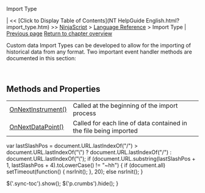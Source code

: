 ﻿










 


Import Type







| &lt;&lt; [Click to Display Table of Contents](NT HelpGuide English.html?import_type.htm) &gt;&gt;
 [NinjaScript](ninjascript.htm) &gt; [Language Reference](language_reference_wip.htm) &gt;
Import Type | [Previous page](zordertype.htm)
[Return to chapter overview](language_reference_wip.htm)










Custom data Import Types can be developed to allow for the importing of historical data from any format. Two important event handler methods are documented in this section:


 


Methods and Properties
----------------------




|  |  |
| --- | --- |
| [OnNextInstrument()](onnextinstrument.htm) | Called at the beginning of the import process |
| [OnNextDataPoint()](onnextdatapoint.htm) | Called for each line of data contained in the file being imported |






 
 var lastSlashPos = document.URL.lastIndexOf("/") &gt; document.URL.lastIndexOf("\\") ? document.URL.lastIndexOf("/") : document.URL.lastIndexOf("\\");
 if (document.URL.substring(lastSlashPos + 1, lastSlashPos + 4).toLowerCase() != "~hh") {
 if (document.all) setTimeout(function() {
 nsrInit();
 }, 20);
 else nsrInit();
 }
 
 
 $('.sync-toc').show();
 $('p.crumbs').hide();
 }
 
 
 



